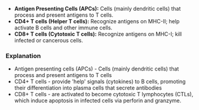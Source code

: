 - **Antigen Presenting Cells (APCs):** Cells (mainly dendritic cells) that process and present antigens to T cells.
- **CD4+ T cells (Helper T cells):** Recognize antigens on MHC-II; help activate B cells and other immune cells.
- **CD8+ T cells (Cytotoxic T cells):** Recognize antigens on MHC-I; kill infected or cancerous cells.

### Explanation
- Antigen presenting cells (APCs) - Cells (mainly dendritic cells) that process and present antigens to T cells
- CD4+ T cells - provide 'help' signals (cytokines) to B cells, promoting their differentiation into plasma cells that secrete antibodies
- CD8+ T cells - are activated to become cytotoxic T lymphocytes (CTLs), which induce apoptosis in infected cells via perforin and granzyme. 